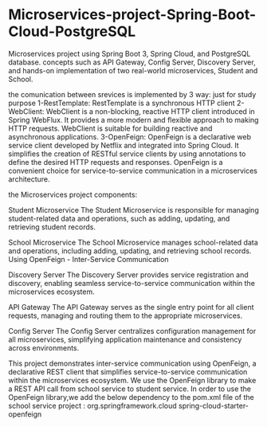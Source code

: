 # Microservices-project-Spring-Boot-Cloud-PostgreSQL
Microservices project using Spring Boot 3, Spring Cloud, and PostgreSQL database.  concepts such as API Gateway, Config Server, Discovery Server, and hands-on implementation of two real-world microservices, Student and School.
 
the comunication between srevices is implemented by 3 way: just for study purpose
1-RestTemplate: RestTemplate is a synchronous HTTP client
2-WebClient: WebClient is a non-blocking, reactive HTTP client introduced in Spring WebFlux. It provides a more modern and flexible approach to making HTTP requests. WebClient is suitable for building reactive and asynchronous applications.
3-OpenFeign: OpenFeign is a declarative web service client developed by Netflix and integrated into Spring Cloud. It simplifies the creation of RESTful service clients by using annotations to define the desired HTTP requests and responses. OpenFeign is a convenient choice for service-to-service communication in a microservices architecture.

the Microservices project components:

Student Microservice
The Student Microservice is responsible for managing student-related data and operations, such as adding, updating, and retrieving student records.

School Microservice
The School Microservice manages school-related data and operations, including adding, updating, and retrieving school records.
Using OpenFeign - Inter-Service Communication

Discovery Server
The Discovery Server provides service registration and discovery, enabling seamless service-to-service communication within the microservices ecosystem.

API Gateway
The API Gateway serves as the single entry point for all client requests, managing and routing them to the appropriate microservices.

Config Server
The Config Server centralizes configuration management for all microservices, simplifying application maintenance and consistency across environments.


This project demonstrates inter-service communication using OpenFeign, a declarative REST client that simplifies service-to-service communication within the microservices ecosystem.
We use the OpenFeign library to make a REST API call from school service to student service.
In order to use the OpenFeign library,we add the below dependency to the pom.xml file of the school service project : 
<dependency>
	<groupId>org.springframework.cloud</groupId>
	<artifactId>spring-cloud-starter-openfeign</artifactId>
</dependency>
